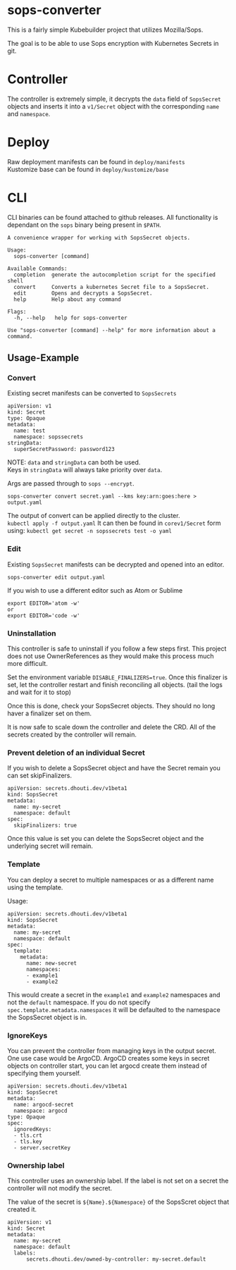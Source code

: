 # sops-converter
This is a fairly simple Kubebuilder project that utilizes Mozilla/Sops.

The goal is to be able to use Sops encryption with Kubernetes Secrets in git.

# Controller
The controller is extremely simple, it decrypts the `data` field of `SopsSecret` objects and inserts it into a `v1/Secret` object with the corresponding `name` and `namespace`.

# Deploy
Raw deployment manifests can be found in `deploy/manifests`  
Kustomize base can be found in `deploy/kustomize/base`

# CLI
CLI binaries can be found attached to github releases.
All functionality is dependant on the `sops` binary being present in `$PATH`.

```
A convenience wrapper for working with SopsSecret objects.

Usage:
  sops-converter [command]

Available Commands:
  completion  generate the autocompletion script for the specified shell
  convert     Converts a kubernetes Secret file to a SopsSecret.
  edit        Opens and decrypts a SopsSecret.
  help        Help about any command

Flags:
  -h, --help   help for sops-converter

Use "sops-converter [command] --help" for more information about a command.
```

## Usage-Example

### Convert
Existing secret manifests can be converted to `SopsSecrets`
```
apiVersion: v1
kind: Secret
type: Opaque
metadata:
  name: test
  namespace: sopssecrets
stringData:
  superSecretPassword: password123
```

NOTE: `data` and `stringData` can both be used.   
Keys in `stringData` will always take priority over `data`.

Args are passed through to `sops --encrypt`.

```
sops-converter convert secret.yaml --kms key:arn:goes:here > output.yaml
```

The output of convert can be applied directly to the cluster.  
`kubectl apply -f output.yaml`
It can then be found in `corev1/Secret` form using:
`kubectl get secret -n sopssecrets test -o yaml`

### Edit

Existing `SopsSecret` manifests can be decrypted and opened into an editor.

```
sops-converter edit output.yaml
```

If you wish to use a different editor such as Atom or Sublime
```
export EDITOR='atom -w'
or
export EDITOR='code -w'
```


### Uninstallation
This controller is safe to uninstall if you follow a few steps first.
This project does not use OwnerReferences as they would make this process much more difficult.

Set the environment variable `DISABLE_FINALIZERS=true`.
Once this finalizer is set, let the controller restart and finish reconciling all objects.
(tail the logs and wait for it to stop)

Once this is done, check your SopsSecret objects. They should no long haver a finalizer set on them.

It is now safe to scale down the controller and delete the CRD. 
All of the secrets created by the controller will remain.


### Prevent deletion of an individual Secret
If you wish to delete a SopsSecret object and have the Secret remain you can set skipFinalizers.
```
apiVersion: secrets.dhouti.dev/v1beta1
kind: SopsSecret
metadata:
  name: my-secret
  namespace: default
spec:
  skipFinalizers: true
```

Once this value is set you can delete the SopsSecret object and the underlying secret will remain.


### Template

You can deploy a secret to multiple namespaces or as a different name using the template.

Usage:
```
apiVersion: secrets.dhouti.dev/v1beta1
kind: SopsSecret
metadata:
  name: my-secret
  namespace: default
spec:
  template:
    metadata:
      name: new-secret
      namespaces:
      - example1
      - example2
```
This would create a secret in the `example1` and `example2` namespaces and not the `default` namespace.
If you do not specify `spec.template.metadata.namespaces` it will be defaulted to the namespace the SopsSecret object is in.

### IgnoreKeys

You can prevent the controller from managing keys in the output secret.
One use case would be ArgoCD. ArgoCD creates some keys in secret objects on controller start, you can let argocd create them instead of specifying them yourself.

```
apiVersion: secrets.dhouti.dev/v1beta1
kind: SopsSecret
metadata:
  name: argocd-secret
  namespace: argocd
type: Opaque
spec:
  ignoredKeys:
  - tls.crt
  - tls.key
  - server.secretKey
```

### Ownership label

This controller uses an ownership label. If the label is not set on a secret the controller will not modify the secret.

The value of the secret is `${Name}.${Namespace}` of the SopsScret object that created it.

```
apiVersion: v1
kind: Secret
metadata:
  name: my-secret
  namespace: default
  labels:
      secrets.dhouti.dev/owned-by-controller: my-secret.default
```